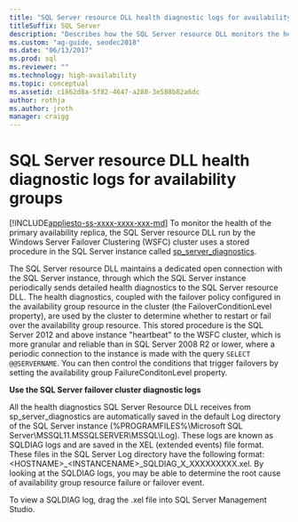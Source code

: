 ```yaml
---
title: "SQL Server resource DLL health diagnostic logs for availability groups"
titleSuffix: SQL Server 
description: "Describes how the SQL Server resource DLL monitors the health of the Always On availability group.  "
ms.custom: "ag-guide, seodec2018"
ms.date: "06/13/2017"
ms.prod: sql
ms.reviewer: ""
ms.technology: high-availability
ms.topic: conceptual
ms.assetid: c1862d8a-5f82-4647-a280-3e588b82a6dc
author: rothja
ms.author: jroth
manager: craigg
---
```

# SQL Server resource DLL health diagnostic logs for availability groups
[!INCLUDE[appliesto-ss-xxxx-xxxx-xxx-md](../../../includes/appliesto-ss-xxxx-xxxx-xxx-md.md)]
  To monitor the health of the primary availability replica, the SQL Server resource DLL run by the Windows Server Failover Clustering (WSFC) cluster uses a stored procedure in the SQL Server instance called [sp_server_diagnostics](~/relational-databases/system-stored-procedures/sp-server-diagnostics-transact-sql.md).  
  
 The SQL Server resource DLL maintains a dedicated open connection with the SQL Server instance, through which the SQL Server instance periodically sends detailed health diagnostics to the SQL Server resource DLL. The health diagnostics, coupled with the failover policy configured in the availability group resource in the cluster (the FailoverConditionLevel property), are used by the cluster to determine whether to restart or fail over the availability group resource. This stored procedure is the SQL Server 2012 and above instance "heartbeat" to the WSFC cluster, which is more granular and reliable than in SQL Server 2008 R2 or lower, where a periodic connection to the instance is made with the query `SELECT @@SERVERNAME`. You can then control the conditions that trigger failovers by setting the availability group FailureConditonLevel property.  
  
 **Use the SQL Server failover cluster diagnostic logs**
 
 All the health diagnostics SQL Server Resource DLL receives from sp_server_diagnostics are automatically saved in the default Log directory of the SQL Server instance (%PROGRAMFILES%\Microsoft SQL Server\MSSQL11.MSSQLSERVER\MSSQL\Log). These logs are known as SQLDIAG logs and are saved in the XEL (extended events) file format. These files in the SQL Server Log directory have the following format: \<HOSTNAME>_\<INSTANCENAME>_SQLDIAG_X_XXXXXXXXX.xel. By looking at the SQLDIAG logs, you may be able to determine the root cause of availability group resource failure or failover event.  
  
 To view a SQLDIAG log, drag the .xel file into SQL Server Management Studio.  
  
  
